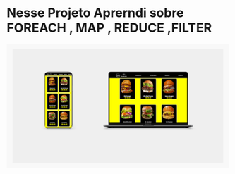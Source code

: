 <h1> Nesse Projeto Aprerndi sobre FOREACH , MAP , REDUCE ,FILTER  </h1>

<img src ="https://github.com/pablomartinsti/hamburgueria/blob/main/assets/project%20result.png">
